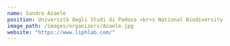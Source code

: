 ```yaml
---
name: Sandro Azaele
position: Università degli Studi di Padova <br>s National Biodiversity Future Center
image_path: /images/organizers/Azaele.jpg
website: "https://www.liphlab.com/"
---
```

